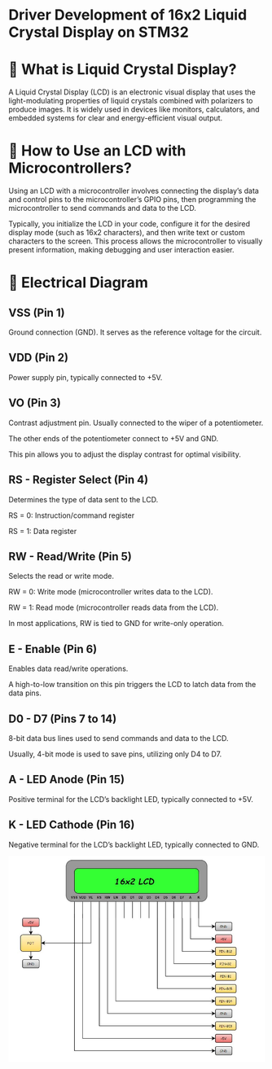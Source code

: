 # Driver Development of 16x2 Liquid Crystal Display on STM32 

# 🚀 What is Liquid Crystal Display?

A Liquid Crystal Display (LCD) is an electronic visual display that uses the light-modulating properties of liquid crystals combined with polarizers to produce images. It is widely used in devices like monitors, calculators, and embedded systems for clear and energy-efficient visual output.

# 🚀 How to Use an LCD with Microcontrollers?

Using an LCD with a microcontroller involves connecting the display’s data and control pins to the microcontroller’s GPIO pins, then programming the microcontroller to send commands and data to the LCD. 

Typically, you initialize the LCD in your code, configure it for the desired display mode (such as 16x2 characters), and then write text or custom characters to the screen. This process allows the microcontroller to visually present information, making debugging and user interaction easier.

# 🚀 Electrical Diagram

## VSS (Pin 1)

Ground connection (GND). It serves as the reference voltage for the circuit.

## VDD (Pin 2)

Power supply pin, typically connected to +5V.

## VO (Pin 3)

Contrast adjustment pin. Usually connected to the wiper of a potentiometer.

The other ends of the potentiometer connect to +5V and GND.

This pin allows you to adjust the display contrast for optimal visibility.

## RS - Register Select (Pin 4)

Determines the type of data sent to the LCD.

RS = 0: Instruction/command register

RS = 1: Data register

## RW - Read/Write (Pin 5)

Selects the read or write mode.

RW = 0: Write mode (microcontroller writes data to the LCD).

RW = 1: Read mode (microcontroller reads data from the LCD).

In most applications, RW is tied to GND for write-only operation.

## E - Enable (Pin 6)

Enables data read/write operations.

A high-to-low transition on this pin triggers the LCD to latch data from the data pins.

## D0 - D7 (Pins 7 to 14)

8-bit data bus lines used to send commands and data to the LCD.

Usually, 4-bit mode is used to save pins, utilizing only D4 to D7.

## A - LED Anode (Pin 15)

Positive terminal for the LCD’s backlight LED, typically connected to +5V.

## K - LED Cathode (Pin 16)

Negative terminal for the LCD’s backlight LED, typically connected to GND.

![Shematic](images/shematic.JPG)